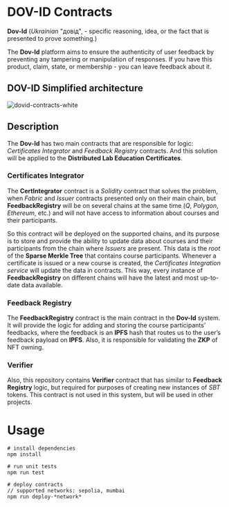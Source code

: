 # DOV-ID Contracts

**Dov-Id** (*Ukrainian* "довід", - specific reasoning, idea, or the fact that is presented to prove something.)   

The **Dov-Id** platform aims to ensure the authenticity of user feedback by preventing any tampering or manipulation of responses. If you have this product, claim, state, or membership - you can leave feedback about it.

## DOV-ID Simplified architecture

![dovid-contracts-white](https://github.com/dov-id/core-contracts/assets/108219165/414f7e6b-8644-4e02-a1d4-80b59804bc75)


## Description

The **Dov-Id** has two main contracts that are responsible for logic: *Certificates Integrator* and *Feedback Registry* contracts. And this solution will be applied to the **Distributed Lab Education Certificates**.

### Certificates Integrator
The **CertIntegrator** contract is a *Solidity* contract that solves the problem, when *Fabric* and *Issuer* contracts presented only on their main chain, but **FeedbackRegistry** will be on several chains at the same time (*Q*, *Polygon*, *Ethereum*, etc.) and will not have access to information about courses and their participants. 
   
So this contract will be deployed on the supported chains, and its purpose is to store and provide the ability to update data about courses and their participants from the chain where *Issuers* are present. This data is the *root* of the **Sparse Merkle Tree** that contains course participants. Whenever a certificate is issued or a new course is created, the *Certificates Integration service* will update the data in contracts. This way, every instance of **FeedbackRegistry** on different chains will have the latest and most up-to-date data available.
   
   
### Feedback Registry
The **FeedbackRegistry** contract is the main contract in the **Dov-Id** system. It will provide the logic for adding and storing the course participants’ feedbacks, where the feedback is an **IPFS** hash that routes us to the user’s feedback payload on **IPFS**. Also, it is responsible for validating the **ZKP** of NFT owning.
   
   
### Verifier
Also, this repository contains **Verifier** contract that has similar to **Feedback Registry** logic, but required for purposes of creating new instances of *SBT* tokens. This contract is not used in this system, but will be used in other projects.
   
   
# Usage

```
# install dependencies
npm install

# run unit tests
npm run test

# deploy contracts
// supported networks: sepolia, mumbai 
npm run deploy-*network*
```
